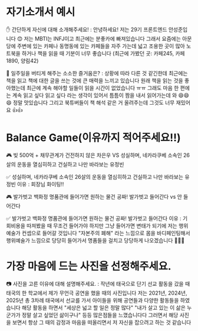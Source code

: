 # 자기소개서 예시

✋ 간단하게 자신에 대해 소개해주세요!
: 안녕하세요! 저는 29기 프론트엔드 안성준입니다 😊
저는 MBTI는 INFJ이고 최근에는 분좋카에 빠져있습니다
그래서 요즘에는 아문당에 주변에 있는 카페나 동명동에 있는 카페들을 자주 가는데
넓고 조용한 곳이 많아 노트북을 하거나 책을 읽을 때 기분이 너무 좋습니다
(최근에 가봤던 곳: 카페245, 카페1890, 양림42) 

🎁 일주일을 버티게 해주는 소소한 즐거움은?
: 상황에 따라 다른 것 같긴한데 최근에는 책을 읽고 책에 대한 글을 쓰는 것에 큰 매력을 느끼고 있습니다
원래 책을 읽는 것을 좋아했는데 최근에 계속 해야할 일들이 읽을 시간이 없었습니다 ㅠㅠ
그래도 마음 한 편에는 계속 읽고 싶다 읽고 싶다 라는 생각이 있어서 틈틈이 짬을 내서 읽어가는데
와 😄😄😄 정말 맛있습니다
그리고 북튜버들이 책 해석 같은 거 올려주는데 그것도 너무 재밌어요 👍👍

# Balance Game(이유까지 적어주세요!!)

🎮 빚 500억 + 채무관계가 건전하지 않은 차은우 VS 성실하며, 네카라쿠베 소속인 26살의 운동을 열심히하고 건실하고 나만 바라보는 유정빈

✅ 성실하며, 네카라쿠베 소속인 26살의 운동을 열심히하고 건실하고 나만 바라보는 유정빈
이유 : 회장님 화이팅!!

🎮 발가벗고 백화정 명품관에 들어가면 원하는 물건 공짜! 발가벗고 들어간다 vs 안 들어간다

✅ 발가벗고 백화정 명품관에 들어가면 원하는 물건 공짜! 발가벗고 들어간다
이유 : 기회비용을 따져봤을 때 무조건 들어가야 하지만 그냥 들어가면 변태가 되기에 저는 행위예술가 컨셉으로 들어갈 것입니다
"자본주의 폐해" 라는 느낌으로 몸을 바디페인팅해서 행위예술가 느낌으로 당당히 들어가서 명품들을 걸치고 당당하게 나오겠습니다 💸💸💸

# 가장 마음에 드는 사진을 선정해주세요.

📷 사진을 고른 이유에 대해 설명해주세요.
: 작년에 태국으로 단기 선교 활동을 갔을 때 태국의 한 학교에서 제가 무언극 공연을 했을 때의 사진입니다
저는 2021년, 2024년, 2025년 총 3차례 태국에서 선교를 가서 아이들을 위해 공연들과 다양한 활동들을 하였습니다
해당 활동을 하면서 "세상은 넓고 할 일은 정말 많다" "내가 살고 있는 이 삶은 누군가가 정말 살고 싶었던 삶이구나" 등등 많은점들을 느꼈습니다다
그러면서 해당 사진을 보면서 항상 그 때의 감정과 마음을 떠올리면서 저 자신을 잡으려고 하는 것 같습니다

